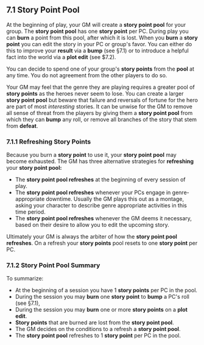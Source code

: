 ## 7.1 Story Point Pool

At the beginning of play, your GM will create a **story point pool** for your group. The **story point pool** has one **story point** per PC. During play you can **burn** a point from this pool, after which it is lost. When you **burn** a **story point** you can edit the story in your PC or group's favor. You can either do this to improve your **result** via a **bump** (see §7.1) or to introduce a helpful fact into the world via a **plot edit** (see $7.2).

You can decide to spend one of your group's **story points** from the **pool** at any time. You do not agreement from the other players to do so.

Your GM may feel that the genre they are playing requires a greater pool of **story points** as the heroes never seem to lose. You can create a larger **story point pool** but beware that failure and reversals of fortune for the hero are part of most *interesting* stories. It can be unwise for the GM to remove all sense of threat from the players by giving them a **story point pool** from which they can **bump** any roll, or remove all branches of the story that stem from **defeat**.

### 7.1.1 Refreshing Story Points

Because you burn a **story point** to use it, your **story point pool** may become exhausted. The GM has three alternative strategies for **refreshing** your **story point pool:**

* The **story point pool refreshes** at the beginning of every session of play.
* The **story point pool refreshes** whenever your PCs engage in genre-appropriate downtime. Usually the GM plays this out as a montage, asking your character to describe genre appropriate activities in this time period.
* The **story point pool refreshes** whenever the GM deems it necessary, based on their desire to allow you to edit the upcoming story.

Ultimately your GM is always the arbiter of how the **story point pool refreshes**. On a refresh your **story points** pool resets to one **story point** per PC.

### 7.1.2 Story Point Pool Summary

To summarize:

* At the beginning of a session you have 1 **story points** per PC in the pool.
* During the session you may **burn** one **story point** to **bump** a PC's roll (see §7.1),
* During the session you may **burn** one or more **story points**  on a **plot edit**.
* **Story points** that are burned are lost from the **story point pool**.
* The GM decides on the conditions to a refresh a **story point pool**.
* The **story point pool** refreshes to 1 **story point** per PC in the pool.

